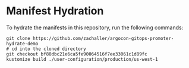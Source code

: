 # Manifest Hydration

To hydrate the manifests in this repository, run the following commands:

```shell
git clone https://github.com/zachaller/argocon-gitops-promoter-hydrate-demo
# cd into the cloned directory
git checkout bf80dbc21e6ca5fe90064516f7ee33061c1d89fc
kustomize build ./user-configuration/production/us-west-1
```
